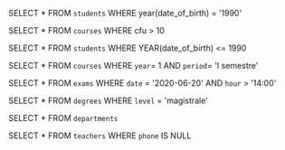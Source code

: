 SELECT * 
FROM `students`
WHERE year(date_of_birth) = '1990'


SELECT * 
FROM `courses`
WHERE cfu > 10


SELECT *
FROM `students`
WHERE YEAR(date_of_birth) <= 1990


SELECT *
FROM `courses`
WHERE `year`= 1 
AND `period`= 'I semestre'


SELECT *
FROM `exams`
WHERE `date` = '2020-06-20'
AND `hour` > '14:00'


SELECT *
FROM `degrees`
WHERE `level` = 'magistrale'


SELECT *
FROM `departments`


SELECT *
FROM `teachers`
WHERE `phone` IS NULL 